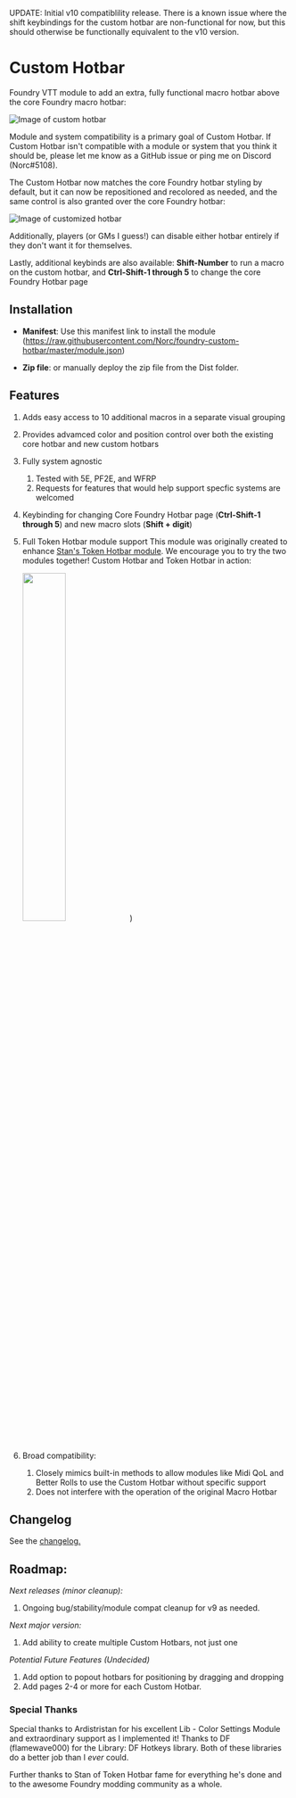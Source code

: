 UPDATE: Initial v10 compatiblility release. There is a known issue where the shift keybindings for the custom hotbar are non-functional for now, but this should otherwise be functionally equivalent to the v10 version.

# Custom Hotbar
Foundry VTT module to add an extra, fully functional macro hotbar above the core Foundry macro hotbar:

![Image of custom hotbar](https://i.imgur.com/L9QwR9u.png)

Module and system compatibility is a primary goal of Custom Hotbar. If Custom Hotbar isn't compatible with a module or system that you think it should be, please let me know as a GitHub issue or ping me on Discord (Norc#5108).

The Custom Hotbar now matches the core Foundry hotbar styling by default, but it can now be repositioned and recolored as needed, and the same control is also granted over the core Foundry hotbar:

![Image of customized hotbar](https://imgur.com/EKSjoYf.png)

Additionally, players (or GMs I guess!) can disable either hotbar entirely if they don't want it for themselves.

Lastly, additional keybinds are also available: **Shift-Number** to run a macro on the custom hotbar, and **Ctrl-Shift-1 through 5** to change the core Foundry Hotbar page

## Installation
* **Manifest**: Use this manifest link to install the module (https://raw.githubusercontent.com/Norc/foundry-custom-hotbar/master/module.json)

* **Zip file**: or manually deploy the zip file from the Dist folder.
  
## Features
1. Adds easy access to 10 additional macros in a separate visual grouping
1. Provides advamced color and position control over both the existing core hotbar and new custom hotbars 
1. Fully system agnostic
   1. Tested with 5E, PF2E, and WFRP
   1. Requests for features that would help support specfic systems are welcomed
1. Keybinding for changing Core Foundry Hotbar page (**Ctrl-Shift-1 through 5**) and new macro slots (**Shift + digit**)
1. Full Token Hotbar module support
   This module was originally created to enhance [Stan's Token Hotbar module](https://github.com/janssen-io/foundry-token-hotbar). We encourage you to try the two modules together! Custom Hotbar and Token Hotbar in action:
   
   <img src="https://github.com/janssen-io/foundry-token-hotbar/blob/master/img/thb-custom-hotbar.gif" width="40%" height = "40%">)
1. Broad compatibility:
   1. Closely mimics built-in methods to allow modules like Midi QoL and Better Rolls to use the Custom Hotbar without specific support
   1. Does not interfere with the operation of the original Macro Hotbar

## Changelog
See the [changelog.](https://github.com/Norc/foundry-custom-hotbar/blob/dev/CHANGELOG.md)

## Roadmap:
_Next releases (minor cleanup):_
1. Ongoing bug/stability/module compat cleanup for v9 as needed.

_Next major version:_
1. Add ability to create multiple Custom Hotbars, not just one

_Potential Future Features (Undecided)_
1. Add option to popout hotbars for positioning by dragging and dropping
1. Add pages 2-4 or more for each Custom Hotbar.

### Special Thanks
Special thanks to Ardistristan for his excellent Lib - Color Settings Module and extraordinary support as I implemented it! Thanks to DF (flamewave000) for the Library: DF Hotkeys library. Both of these libraries do a better job than I *ever* could.

Further thanks to Stan of Token Hotbar fame for everything he's done and to the awesome Foundry modding community as a whole.

